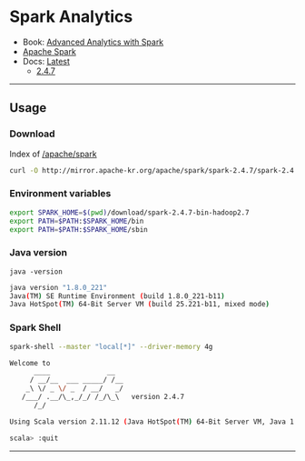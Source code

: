 # Spark Analytics

- Book: [Advanced Analytics with Spark](https://github.com/sryza/aas)
- [Apache Spark](https://spark.apache.org/)
- Docs: [Latest](https://spark.apache.org/docs/latest/)
  - [2.4.7](https://spark.apache.org/docs/2.4.7/)

---

## Usage

### Download

Index of [/apache/spark](http://mirror.apache-kr.org/apache/spark)

```bash
curl -O http://mirror.apache-kr.org/apache/spark/spark-2.4.7/spark-2.4.7-bin-hadoop2.7.tgz
```

### Environment variables

```bash
export SPARK_HOME=$(pwd)/download/spark-2.4.7-bin-hadoop2.7
export PATH=$PATH:$SPARK_HOME/bin
export PATH=$PATH:$SPARK_HOME/sbin
```

### Java version

`java -version`

```bash
java version "1.8.0_221"
Java(TM) SE Runtime Environment (build 1.8.0_221-b11)
Java HotSpot(TM) 64-Bit Server VM (build 25.221-b11, mixed mode)
```

### Spark Shell

```bash
spark-shell --master "local[*]" --driver-memory 4g
```

```bash
Welcome to
      ____              __
     / __/__  ___ _____/ /__
    _\ \/ _ \/ _  / __/   _/
   /___/ .__/\_,_/_/ /_/\_\   version 2.4.7
      /_/

Using Scala version 2.11.12 (Java HotSpot(TM) 64-Bit Server VM, Java 1.8.0_221)

scala> :quit
```

---
